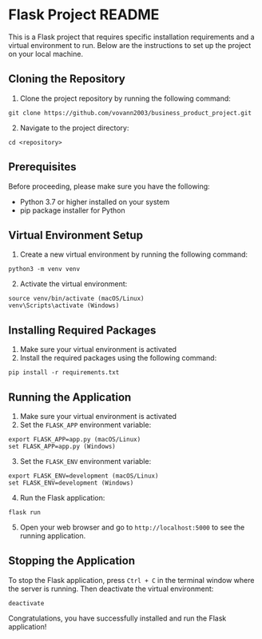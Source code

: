 # Flask Project README

This is a Flask project that requires specific installation requirements and a virtual environment to run. Below are the instructions to set up the project on your local machine.

## Cloning the Repository

1. Clone the project repository by running the following command:

```
git clone https://github.com/vovann2003/business_product_project.git
```

2. Navigate to the project directory:

```
cd <repository>
```

## Prerequisites

Before proceeding, please make sure you have the following:

- Python 3.7 or higher installed on your system
- pip package installer for Python

## Virtual Environment Setup

1. Create a new virtual environment by running the following command:

```
python3 -m venv venv
```

2. Activate the virtual environment:

```
source venv/bin/activate (macOS/Linux)
venv\Scripts\activate (Windows)
```

## Installing Required Packages

1. Make sure your virtual environment is activated
2. Install the required packages using the following command:

```
pip install -r requirements.txt
```

## Running the Application

1. Make sure your virtual environment is activated
2. Set the `FLASK_APP` environment variable:

```
export FLASK_APP=app.py (macOS/Linux)
set FLASK_APP=app.py (Windows)
```

3. Set the `FLASK_ENV` environment variable:

```
export FLASK_ENV=development (macOS/Linux)
set FLASK_ENV=development (Windows)
```

4. Run the Flask application:

```
flask run
```

5. Open your web browser and go to `http://localhost:5000` to see the running application.

## Stopping the Application

To stop the Flask application, press `Ctrl + C` in the terminal window where the server is running. Then deactivate the virtual environment:

```
deactivate
``` 

Congratulations, you have successfully installed and run the Flask application!